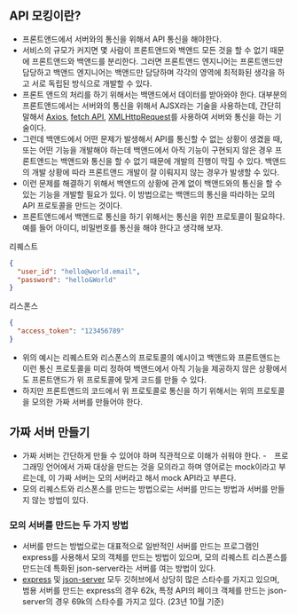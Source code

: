 ## API 모킹이란?

- 프론트앤드에서 서버와의 통신을 위해서 API 통신을 해야한다.
- 서비스의 규모가 커지면 몇 사람이 프론트앤드와 백앤드 모든 것을 할 수 없기 때문에 프론트앤드와 백앤드를 분리한다. 그러면 프론트앤드 엔지니어는 프론트앤드만 담당하고 백앤드 엔지니어는 백앤드만 담당하며 각각의 영역에 최적화된 생각을 하고 서로 독립된 방식으로 개발할 수 있다.
- 프론트 앤드의 처리를 하기 위해서는 백앤드에서 데이터를 받아와야 한다. 대부분의 프론트앤드에서는 서버와의 통신을 위해서 AJSX라는 기술을 사용하는데, 간단히 말해서 [Axios](https://axios-http.com/kr/docs/intro), [fetch API](https://developer.mozilla.org/ko/docs/Web/API/Fetch_API/Using_Fetch), [XMLHttpRequest](https://developer.mozilla.org/ko/docs/Glossary/XMLHttpRequest)를 사용하여 서버와 통신을 하는 기술이다.
- 그런데 백앤드에서 어떤 문제가 발생해서 API를 통신할 수 없는 상황이 생겼을 때, 또는 어떤 기능을 개발해야 하는데 백앤드에서 아직 기능이 구현되지 않은 경우 프론트앤드는 백앤드와 통신을 할 수 없기 때문에 개발의 진행이 막힐 수 있다. 백앤드의 개발 상황에 따라 프론트앤드 개발이 잘 이뤄지지 않는 경우가 발생할 수 있다.
- 이런 문제를 해결하기 위해서 백앤드의 상황에 관계 없이 백앤드와의 통신을 할 수 있는 기능을 개발할 필요가 있다. 이 방법으로는 백앤드의 통신을 따라하는 모의 API 프로토콜을 만드는 것이다.
- 프론트앤드에서 백앤드로 통신을 하기 위해서는 통신을 위한 프로토콜이 필요하다. 예를 들어 아이디, 비밀번호를 통신을 해야 한다고 생각해 보자.

리퀘스트
```json
{
  "user_id": "hello@world.email",
  "password": "hello&World"
}
```

리스폰스
```json
{
  "access_token": "123456789"
}
```
- 위의 예시는 리퀘스트와 리스폰스의 프로토콜의 예시이고 백앤드와 프론트앤드는 이런 통신 프로토콜을 미리 정하여 백앤드에서 아직 기능을 제공하지 않은 상황에서도 프론트앤드가 위 프로토콜에 맞게 코드를 만들 수 있다.
- 하지만 프론트앤드의 코드에서 위 프로토콜로 통신을 하기 위해서는 위의 프로토콜을 모의한 가짜 서버를 만들어야 한다.

## 가짜 서버 만들기
- 가짜 서버는 간단하게 만들 수 있어야 하며 직관적으로 이해가 쉬워야 한다.
-　프로그래밍 언어에서 가짜 대상을 만드는 것을 모의라고 하며 영어로는 mock이라고 부르는데, 이 가짜 서버는 모의 서버라고 해서 mock API라고 부른다.
- 모의 리퀘스트와 리스폰스를 만드는 방법으로는 서버를 만드는 방법과 서버를 만들지 않는 방법이 있다.

### 모의 서버를 만드는 두 가지 방법
- 서버를 만드는 방법으로는 대표적으로 일반적인 서버를 만드는 프로그램인 express를 사용해서 모의 객체를 만드는 방법이 있으며, 모의 리퀘스트 리스폰스를 만드는데 특화된 json-server라는 서버를 여는 방법이 있다.
- [express](https://github.com/expressjs/express) 및 [json-server](https://github.com/typicode/json-server) 모두 깃허브에서 상당히 많은 스타수를 가지고 있으며, 범용 서버를 만드는 express의 경우 62k, 특정 API의 페이크 객체를 만드는 json-server의 경우 69k의 스타수를 가지고 있다. (23년 10월 기준)

